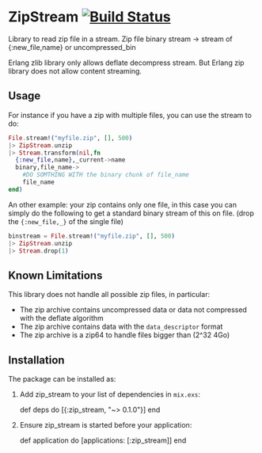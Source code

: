 # ZipStream [![Build Status](https://api.travis-ci.org/kbrw/zip_stream.svg)][Continuous Integration]

[Continuous Integration]: http://travis-ci.org/kbrw/zip_stream "Build status by Travis-CI"

Library to read zip file in a stream.
Zip file binary stream -> stream of {:new_file,name} or uncompressed_bin

Erlang zlib library only allows deflate decompress stream.  But
Erlang zip library does not allow content streaming.

## Usage

For instance if you have a zip with multiple files, you can 
use the stream to do: 

```elixir
File.stream!("myfile.zip", [], 500)
|> ZipStream.unzip
|> Stream.transform(nil,fn 
  {:new_file,name},_current->name
  binary,file_name->
    #DO SOMTHING WITH the binary chunk of file_name
    file_name
end)
```

An other example: your zip contains only one file, in this case you
can simply do the following to get a standard binary stream of this
on file. (drop the `{:new_file,_}` of the single file)

```elixir
binstream = File.stream!("myfile.zip", [], 500)
|> ZipStream.unzip
|> Stream.drop(1)
```

## Known Limitations

This library does not handle all possible zip files, in particular:
- The zip archive contains uncompressed data or data not compressed
  with the deflate algorithm
- The zip archive contains data with the `data_descriptor` format
- The zip archive is a zip64 to handle files bigger than (2^32 4Go)

## Installation

The package can be installed as:

  1. Add zip_stream to your list of dependencies in `mix.exs`:

        def deps do
          [{:zip_stream, "~> 0.1.0"}]
        end

  2. Ensure zip_stream is started before your application:

        def application do
          [applications: [:zip_stream]]
        end

